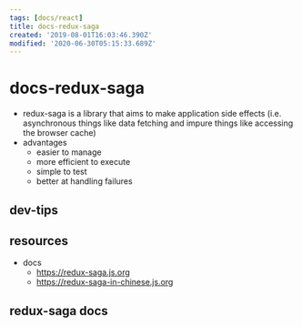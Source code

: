 ```yaml
---
tags: [docs/react]
title: docs-redux-saga
created: '2019-08-01T16:03:46.390Z'
modified: '2020-06-30T05:15:33.689Z'
---
```


# docs-redux-saga

- redux-saga is a library that aims to make application side effects (i.e. asynchronous things like data fetching and impure things like accessing the browser cache)
- advantages
  - easier to manage
  - more efficient to execute
  - simple to test
  - better at handling failures

## dev-tips

## resources

- docs
  - https://redux-saga.js.org
  - https://redux-saga-in-chinese.js.org

## redux-saga docs 

